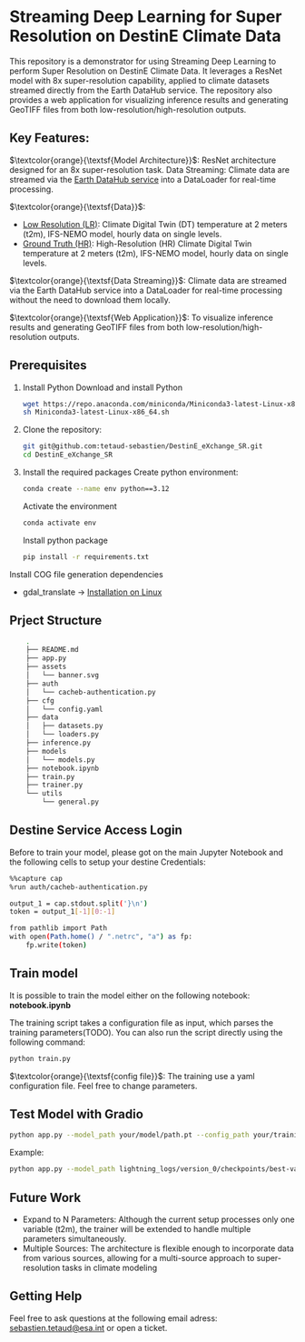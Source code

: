 # Streaming Deep Learning for Super Resolution on DestinE Climate Data

This repository is a demonstrator for using Streaming Deep Learning to perform Super Resolution on DestinE Climate Data. It leverages a ResNet model with 8x super-resolution capability, applied to climate datasets streamed directly from the Earth DataHub service. The repository also provides a web application for visualizing inference results and generating GeoTIFF files from both low-resolution/high-resolution outputs.

## Key Features:

$\textcolor{orange}{\textsf{Model Architecture}}$: ResNet architecture designed for an 8x super-resolution task.
Data Streaming: Climate data are streamed via the [Earth DataHub service](https://earthdatahub.destine.eu/collections/d1-climate-dt-ScenarioMIP-SSP3-7.0-IFS-NEMO/datasets/0001-high-sfc) into a DataLoader for real-time processing.

$\textcolor{orange}{\textsf{Data}}$:

- [Low Resolution (LR)](https://earthdatahub.destine.eu/collections/d1-climate-dt-ScenarioMIP-SSP3-7.0-IFS-NEMO/datasets/0001-standard-sfc): Climate Digital Twin (DT) temperature at 2 meters (t2m), IFS-NEMO model, hourly data on single levels.
- [Ground Truth (HR)](https://earthdatahub.destine.eu/collections/d1-climate-dt-ScenarioMIP-SSP3-7.0-IFS-NEMO/datasets/0001-high-sfc): High-Resolution (HR) Climate Digital Twin temperature at 2 meters (t2m), IFS-NEMO model, hourly data on single levels.

$\textcolor{orange}{\textsf{Data Streaming}}$: Climate data are streamed via the Earth DataHub service into a DataLoader for real-time processing without the need to download them locally.


$\textcolor{orange}{\textsf{Web Application}}$: To visualize inference results and generating GeoTIFF files from both low-resolution/high-resolution outputs.


## Prerequisites

1. Install Python
    Download and install Python
    ```bash
    wget https://repo.anaconda.com/miniconda/Miniconda3-latest-Linux-x86_64.sh
    sh Miniconda3-latest-Linux-x86_64.sh
    ```

2. Clone the repository:
    ```bash
    git git@github.com:tetaud-sebastien/DestinE_eXchange_SR.git
    cd DestinE_eXchange_SR
    ```

3. Install the required packages
    Create python environment:
    ```bash
    conda create --name env python==3.12
    ```
    Activate the environment

    ```bash
    conda activate env
    ```
    Install python package
    ```Bash
    pip install -r requirements.txt
    ```


Install COG file generation dependencies

- gdal_translate -> [Installation on Linux](https://gdal.org/en/latest/download.html)

## Prject Structure

```bash
    .
    ├── README.md
    ├── app.py
    ├── assets
    │   └── banner.svg
    ├── auth
    │   └── cacheb-authentication.py
    ├── cfg
    │   └── config.yaml
    ├── data
    │   ├── datasets.py
    │   └── loaders.py
    ├── inference.py
    ├── models
    │   └── models.py
    ├── notebook.ipynb
    ├── train.py
    ├── trainer.py
    └── utils
        └── general.py
```

## Destine Service Access Login

Before to train your model, please got on the main Jupyter Notebook and the following cells to setup your destine Credentials:

```Bash
%%capture cap
%run auth/cacheb-authentication.py
```

```Bash
output_1 = cap.stdout.split('}\n')
token = output_1[-1][0:-1]

from pathlib import Path
with open(Path.home() / ".netrc", "a") as fp:
    fp.write(token)
```

## Train model

It is possible to train the model either on the following notebook: **notebook.ipynb**

The training script takes a configuration file as input, which parses the training parameters(TODO).
You can also run the script directly using the following command:
```Bash
python train.py
```

$\textcolor{orange}{\textsf{config file}}$: The training use a yaml configuration file. Feel free to change parameters.


## Test Model with Gradio

```Bash
python app.py --model_path your/model/path.pt --config_path your/training/config.json
```


Example:

```Bash
python app.py --model_path lightning_logs/version_0/checkpoints/best-val-ssim-epoch=49-val_ssim=0.54.pt --config_path lightning_logs/version_0/config.json
```
## Future Work

- Expand to N Parameters: Although the current setup processes only one variable (t2m), the trainer will be extended to handle multiple parameters simultaneously.
- Multiple Sources: The architecture is flexible enough to incorporate data from various sources, allowing for a multi-source approach to super-resolution tasks in climate modeling

## Getting Help

Feel free to ask questions at the following email adress: [sebastien.tetaud@esa.int](sebastien.tetaud@eas.int) or open a ticket.